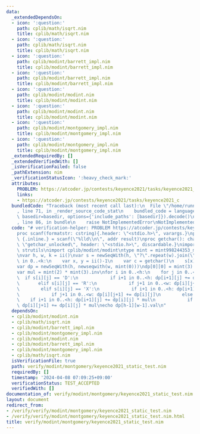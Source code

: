 ```yaml
---
data:
  _extendedDependsOn:
  - icon: ':question:'
    path: cplib/math/isqrt.nim
    title: cplib/math/isqrt.nim
  - icon: ':question:'
    path: cplib/math/isqrt.nim
    title: cplib/math/isqrt.nim
  - icon: ':question:'
    path: cplib/modint/barrett_impl.nim
    title: cplib/modint/barrett_impl.nim
  - icon: ':question:'
    path: cplib/modint/barrett_impl.nim
    title: cplib/modint/barrett_impl.nim
  - icon: ':question:'
    path: cplib/modint/modint.nim
    title: cplib/modint/modint.nim
  - icon: ':question:'
    path: cplib/modint/modint.nim
    title: cplib/modint/modint.nim
  - icon: ':question:'
    path: cplib/modint/montgomery_impl.nim
    title: cplib/modint/montgomery_impl.nim
  - icon: ':question:'
    path: cplib/modint/montgomery_impl.nim
    title: cplib/modint/montgomery_impl.nim
  _extendedRequiredBy: []
  _extendedVerifiedWith: []
  _isVerificationFailed: false
  _pathExtension: nim
  _verificationStatusIcon: ':heavy_check_mark:'
  attributes:
    PROBLEM: https://atcoder.jp/contests/keyence2021/tasks/keyence2021_c
    links:
    - https://atcoder.jp/contests/keyence2021/tasks/keyence2021_c
  bundledCode: "Traceback (most recent call last):\n  File \"/home/runner/.local/lib/python3.10/site-packages/onlinejudge_verify/documentation/build.py\"\
    , line 71, in _render_source_code_stat\n    bundled_code = language.bundle(stat.path,\
    \ basedir=basedir, options={'include_paths': [basedir]}).decode()\n  File \"/home/runner/.local/lib/python3.10/site-packages/onlinejudge_verify/languages/nim.py\"\
    , line 86, in bundle\n    raise NotImplementedError\nNotImplementedError\n"
  code: "# verification-helper: PROBLEM https://atcoder.jp/contests/keyence2021/tasks/keyence2021_c\n\
    proc scanf(formatstr: cstring){.header: \"<stdio.h>\", varargs.}\nproc ii(): int\
    \ {.inline.} = scanf(\"%lld\\n\", addr result)\nproc getchar(): char {.importc:\
    \ \"getchar_unlocked\", header: \"<stdio.h>\", discardable.}\nimport sequtils,\
    \ strutils\nimport cplib/modint/modint\ntype mint = mint998244353_montgomery\n\
    \nvar h, w, k = ii()\nvar s = newSeqWith(h, \"?\".repeat(w).join(\"\"))\nfor i\
    \ in 0..<k:\n    var x, y = ii()-1\n    var c = getchar()\n    s[x][y] = c\n\n\
    var dp = newSeqWith(h, newseqwith(w, mint(0)))\ndp[0][0] = mint(3).pow(h*w - k)\n\
    var mul = mint(2) * mint(3).inv\nfor i in 0..<h:\n    for j in 0..<w:\n      \
    \  if s[i][j] == 'D':\n            if i+1 in 0..<h: dp[i+1][j] += dp[i][j]\n \
    \       elif s[i][j] == 'R':\n            if j+1 in 0..<w: dp[i][j+1] += dp[i][j]\n\
    \        elif s[i][j] == 'X':\n            if i+1 in 0..<h: dp[i+1][j] += dp[i][j]\n\
    \            if j+1 in 0..<w: dp[i][j+1] += dp[i][j]\n        else:\n        \
    \    if i+1 in 0..<h: dp[i+1][j] += dp[i][j] * mul\n            if j+1 in 0..<w:\
    \ dp[i][j+1] += dp[i][j] * mul\necho dp[h-1][w-1].val\n"
  dependsOn:
  - cplib/modint/modint.nim
  - cplib/math/isqrt.nim
  - cplib/modint/barrett_impl.nim
  - cplib/modint/montgomery_impl.nim
  - cplib/modint/modint.nim
  - cplib/modint/barrett_impl.nim
  - cplib/modint/montgomery_impl.nim
  - cplib/math/isqrt.nim
  isVerificationFile: true
  path: verify/modint/montgomery/keyence2021_static_test.nim
  requiredBy: []
  timestamp: '2024-04-08 07:09:25+09:00'
  verificationStatus: TEST_ACCEPTED
  verifiedWith: []
documentation_of: verify/modint/montgomery/keyence2021_static_test.nim
layout: document
redirect_from:
- /verify/verify/modint/montgomery/keyence2021_static_test.nim
- /verify/verify/modint/montgomery/keyence2021_static_test.nim.html
title: verify/modint/montgomery/keyence2021_static_test.nim
---
```

